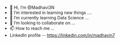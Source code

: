 - 👋 Hi, I’m @Madhavi3N
- 👀 I’m interested in learning new things ....
- 🌱 I’m currently learning Data Science ...
- 💞️ I’m looking to collaborate on ...
- 📫 How to reach me ...
-  LinkedIn profile -- https://linkedin.com/in/madhavin7

<!---
Madhavi3N/Madhavi3N is a ✨ special ✨ repository because its `README.md` (this file) appears on your GitHub profile.
You can click the Preview link to take a look at your changes.
--->
